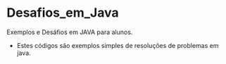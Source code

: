 # Desafios_em_Java
Exemplos e Desáfios em JAVA para alunos.
- Estes códigos são exemplos simples de resoluções de problemas em java.
